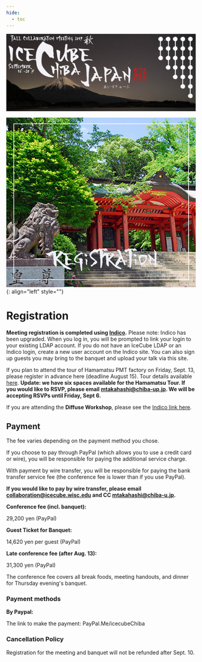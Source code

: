 ```yaml
---
hide:
  - toc
---
```


![2019 Fall Collaboration Meeting](titleNoren2C_new.jpg)


![ ](RegistrationShrine.jpg){: align="left" style=""}

# Registration

**Meeting registration is completed using [Indico](https://events.icecube.wisc.edu/e/Collaboration2019Fall).** Please note: Indico has been upgraded. When you log in, you will be prompted to link your login to your existing LDAP account. If you do not have an IceCube LDAP or an Indico login, create a new user account on the Indico site. You can also sign up guests you may bring to the banquet and upload your talk via this site.

If you plan to attend the tour of Hamamatsu PMT factory on Friday, Sept. 13, please register in advance here (deadline August 15). Tour details available [here](https://meetings.wipac.wisc.edu/tour-hamamatsu-photonics). **Update: we have six spaces available for the Hamamatsu Tour. If you would like to RSVP, please email mtakahashi@chiba-up.jp. We will be accepting RSVPs until Friday, Sept 6.**

If you are attending the **Diffuse Workshop**, please see the [Indico link here](http://events.icecube.wisc.edu/event/115/).

## Payment

The fee varies depending on the payment method you chose.

If you choose to pay through PayPal (which allows you to use a credit card or wire), you will be responsible for paying the additional service charge. 

With payment by wire transfer, you will be responsible for paying the bank transfer service fee (the conference fee is lower than if you use PayPal).

**If you would like to pay by wire transfer, please email collaboration@icecube.wisc.edu and CC mtakahashi@chiba-u.jp.**

**Conference fee (incl. banquet):**

29,200 yen (PayPal)

**Guest Ticket for Banquet:**

14,620 yen per guest (PayPal)

**Late conference fee (after Aug. 13):**

31,300 yen (PayPal)

The conference fee covers all break foods, meeting handouts, and dinner for Thursday evening's banquet.

### Payment methods

**By Paypal:**

The link to make the payment: PayPal.Me/icecubeChiba

### Cancellation Policy

Registration for the meeting and banquet will not be refunded after Sept. 10.


